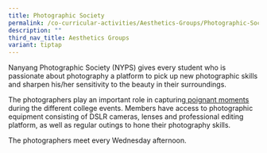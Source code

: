 ```yaml
---
title: Photographic Society
permalink: /co-curricular-activities/Aesthetics-Groups/Photographic-Society/
description: ""
third_nav_title: Aesthetics Groups
variant: tiptap
---
```

<p>Nanyang Photographic Society (NYPS) gives every student who is passionate
about photography a platform to pick up new photographic skills and sharpen
his/her sensitivity to the beauty in their surroundings.</p>
<p>The photographers play an important role in capturing<a href="https://nanyangjc.smugmug.com/" rel="noopener noreferrer nofollow" target="_blank"> <u>poignant moments</u></a> during
the different college events. Members have access to photographic equipment
consisting of DSLR cameras, lenses and professional editing platform, as
well as regular outings to hone their photography skills.</p>
<p>The photographers meet every Wednesday afternoon.</p>